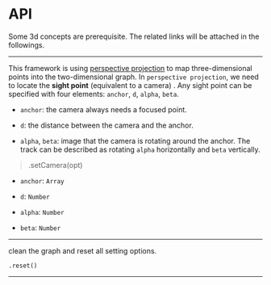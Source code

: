 # API

Some 3d concepts are prerequisite. The related links will be attached in the followings.

---

This framework is using [perspective projection](https://en.wikipedia.org/wiki/3D_projection) to map three-dimensional points into the two-dimensional graph. In `perspective projection`, we need to locate the **sight point** (equivalent to a camera) . Any sight point can be specified with four elements: `anchor`, `d`, `alpha`, `beta`. 

* `anchor`: the camera always needs a focused point.

* `d`: the distance between the camera and the anchor.

* `alpha`, `beta`: image that the camera is rotating around the anchor. The track can be described as rotating `alpha` horizontally and `beta` vertically.

> .setCamera(opt)

* `anchor`: `Array` 

* `d`: `Number`

* `alpha`: `Number`

* `beta`: `Number`

---

clean the graph and reset all setting options. 

```
.reset()
```

---
